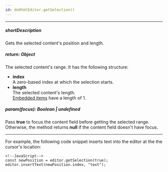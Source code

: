 ```yaml
---
id: dxHtmlEditor.getSelection()
---
```

---
##### shortDescription
Gets the selected content's position and length.

##### return: Object
The selected content's range. It has the following structure:          

- **index**     
A zero-based index at which the selection starts.
- **length**    
 The selected content's length.             
 [Embedded items](/concepts/05%20UI%20Components/HtmlEditor/10%20Formats/00%20Formats.md '/Documentation/Guide/UI_Components/HtmlEditor/Formats/') have a length of 1.

##### param(focus): Boolean | undefined
Pass **true** to focus the content field before getting the selected range. Otherwise, the method returns **null** if the content field doesn't have focus.

---
For example, the following code snippet inserts text into the editor at the the cursor's location:

    <!--JavaScript-->
    const newPosition = editor.getSelection(true);
    editor.insertText(newPosition.index, "text");